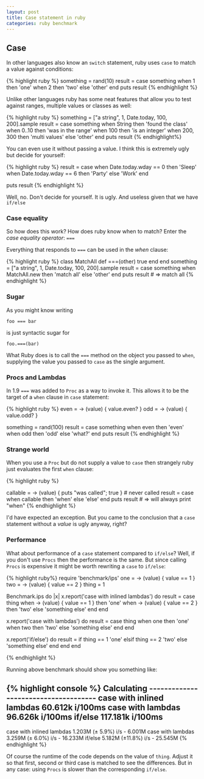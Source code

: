 ```yaml
---
layout: post
title: Case statement in ruby
categories: ruby benchmark
---
```

## Case

In other languages also know an ```switch``` statement, ruby uses ```case``` to match a value
against conditions:

{% highlight ruby %}
something = rand(10)
result = case something
when 1 then 'one'
when 2 then 'two'
else 'other'
end
puts result
{% endhighlight %}

Unlike other languages ruby has some neat features that allow you to test against
ranges, multiple values or classes as well:

{% highlight ruby %}
something = ["a string", 1, Date.today, 100, 200].sample
result = case something
when String then 'found the class'
when 0..10 then 'was in the range'
when 100 then 'is an integer'
when 200, 300 then 'multi values'
else 'other'
end
puts result
{% endhighlight%}

You can even use it without passing a value. I think this is extremely ugly but
decide for yourself:

{% highlight ruby %}
result = case
when Date.today.wday == 0 then 'Sleep'
when Date.today.wday == 6 then 'Party'
else 'Work'
end

puts result
{% endhighlight %}

Well, no. Don't decide for yourself. It is ugly. And useless given that we have ```if/else```

### Case equality

So how does this work? How does ruby know when to match? Enter the _case equality operator_:
```===```

Everything that responds to ```===``` can be used in the _when_ clause:

{% highlight ruby %}
class MatchAll
  def ===(other)
    true
  end
end
something = ["a string", 1, Date.today, 100, 200].sample
result = case something
when MatchAll.new then 'match all'
else 'other'
end
puts result # => match all
{% endhighlight %}

### Sugar

As you might know writing

```foo === bar```

is just syntactic sugar for

```foo.===(bar)```

What Ruby does is to call the ```===``` method on the object you passed to ```when```, supplying the value you passed to ```case``` as the single argument.

### Procs and Lambdas

In 1.9 ```===``` was added to ```Proc``` as a way to invoke it. This allows it to be the target of a ```when``` clause in ```case``` statement:

{% highlight ruby %}
even = -> (value) { value.even? }
odd = -> (value) { value.odd? }

something = rand(100)
result = case something
when even then 'even'
when odd then 'odd'
else 'what?'
end
puts result
{% endhighlight %}


### Strange world

When you use a ```Proc``` but do not supply a value to ```case``` then strangely ruby just evaluates the first ```when``` clause:

{% highlight ruby %}

callable = -> (value) { puts "was called"; true } # never called
result = case
when callable then 'when'
else 'else'
end
puts result # => will always print "when"
 {% endhighlight %}

I'd have expected an exception.
But you came to the conclusion that a ```case``` statement without a _value_ is ugly anyway, right?


### Performance

What about performance of a ```case``` statement compared to ```if/else```?
Well, if you don't use ```Procs``` then the performance is the same. But since calling ```Procs```
is expensive it might be worth rewriting a ```case``` to ```if/else```:

{% highlight ruby%}
require 'benchmark/ips'
one = -> (value) { value == 1 }
two = -> (value) { value == 2 }
thing = 1

Benchmark.ips do |x|
  x.report('case with inlined lambdas') do
    result = case thing
    when -> (value) { value == 1 } then 'one'
    when -> (value) { value == 2 } then 'two'
    else 'something else'
    end
  end

  x.report('case with lambdas') do
    result = case thing
    when one then 'one'
    when two then 'two'
    else 'something else'
    end
  end

  x.report('if/else') do
    result = if thing == 1
      'one'
    elsif thing == 2
      'two'
    else
      'something else'
    end
  end
end

{% endhighlight %}

Running above benchmark should show you something like:

{% highlight console %}
Calculating -------------------------------------
case with inlined lambdas
                        60.612k i/100ms
   case with lambdas    96.626k i/100ms
             if/else   117.181k i/100ms
-------------------------------------------------
case with inlined lambdas
                          1.203M (± 5.9%) i/s -      6.001M
   case with lambdas      3.259M (± 6.0%) i/s -     16.233M
             if/else      5.182M (±11.8%) i/s -     25.545M
{% endhighlight %}

Of course the runtime of the code depends on the value of ```thing```. Adjust it so that first, second or third case is matched to see the differences.
But in any case: using ```Procs``` is slower than the corresponding ```if/else```.
